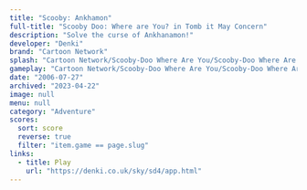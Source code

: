 ```yaml
---
title: "Scooby: Ankhamon"
full-title: "Scooby Doo: Where are You? in Tomb it May Concern"
description: "Solve the curse of Ankhanamon!"
developer: "Denki"
brand: "Cartoon Network"
splash: "Cartoon Network/Scooby-Doo Where Are You/Scooby-Doo Where Are You Episode 4/Splash.jpg"
gameplay: "Cartoon Network/Scooby-Doo Where Are You/Scooby-Doo Where Are You Episode 4/Play02.jpg"
date: "2006-07-27"
archived: "2023-04-22"
image: null
menu: null
category: "Adventure"
scores:
  sort: score
  reverse: true
  filter: "item.game == page.slug"
links:
  - title: Play
    url: "https://denki.co.uk/sky/sd4/app.html"
---
```

